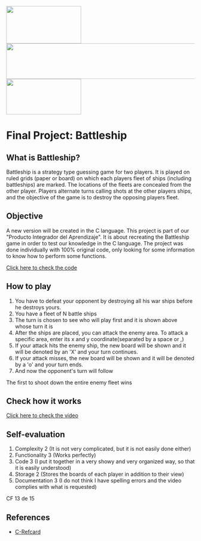 <img src= "https://aidagonzalez274531020.files.wordpress.com/2018/01/cabecera1.png" width=200 height = 100> <img src= "http://dodatek.cl/wp-content/uploads/2018/09/cropped-fondo-blanco.png" width=550 height = 95>   <img src= "https://www.asesoriasprexun.com/wp-content/uploads/2019/02/uanl-logo.jpg" width=200 height = 95> 

# Final Project: Battleship

## What is Battleship?
Battleship is a strategy type guessing game for two players. It is played on ruled grids (paper or board) on which each players fleet of ships (including battleships) are marked. The locations of the fleets are concealed from the other player. Players alternate turns calling shots at the other players ships, and the objective of the game is to destroy the opposing players fleet.

## Objective
A new version will be created in the C language. This project is part of our "Producto Integrador del Aprendizaje". It is about recreating the Battleship game in order to test our knowledge in the C language. The project was done individually with 100% original code, only looking for some information to know how to perform some functions.
 
[Click here to check the code](https://github.com/Angellsds/Programming-course-C/tree/main/FinalProject/BattleShip)

## How to play
1. You have to defeat your opponent by destroying all his war ships before he destroys yours.
2. You have a fleet of N battle ships
3. The turn is chosen to see who will play first and it is shown above whose turn it is
4. After the ships are placed, you can attack the enemy area. To attack a specific area, enter its x and y coordinate(separated by a space or ,)
5. If your attack hits the enemy ship, the new board will be shown and it will be denoted by an 'X' and your turn continues.
6. If your attack misses, the new board will be shown and it will be denoted by a 'o' and your turn ends.
7. And now the opponent's turn will follow 

The first to shoot down the entire enemy fleet wins

## Check how it works
[Click here to check the video](https://www.youtube.com/watch?v=LijxxCLQmLg&ab_channel=AngellDaviddSoriaGonzalez)

## Self-evaluation
1. Complexity 2 (It is not very complicated, but it is not easily done either)
2. Functionality 3 (Works perfectly)
3. Code 3 (I put it together in a very showy and very organized way, so that it is easily understood)
4. Storage 2 (Stores the boards of each player in addition to their view)
5. Documentation 3 (I do not think I have spelling errors and the video complies with what is requested)

CF 13 de 15

## References

- [C-Refcard](https://users.ece.utexas.edu/~adnan/c-refcard.pdf)


